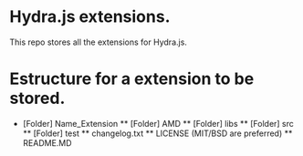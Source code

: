 # Hydra.js extensions.
This repo stores all the extensions for Hydra.js.
# Estructure for a extension to be stored.
* [Folder] Name_Extension
** [Folder] AMD
** [Folder] libs
** [Folder] src
** [Folder] test
** changelog.txt
** LICENSE	(MIT/BSD are preferred)
** README.MD
